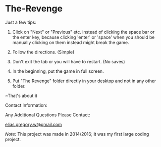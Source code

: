 # The-Revenge

Just a few tips:

1. Click on "Next" or "Previous" etc. instead of clicking the space bar or the
enter key, because clicking 'enter' or 'space' when you should be manually
clicking on them instead might break the game.

2. Follow the directions. (Simple)

3. Don't exit the tab or you will have to restart. (No saves)

4. In the beginning, put the game in full screen.

5. Put "The Revenge" folder directly in your desktop and not in any other folder.

~That's about it

Contact Information:

Any Additional Questions Please Contact:

elias.gregory.w@gmail.com

*Note*: This project was made in 2014/2016; it was my first large coding project.
